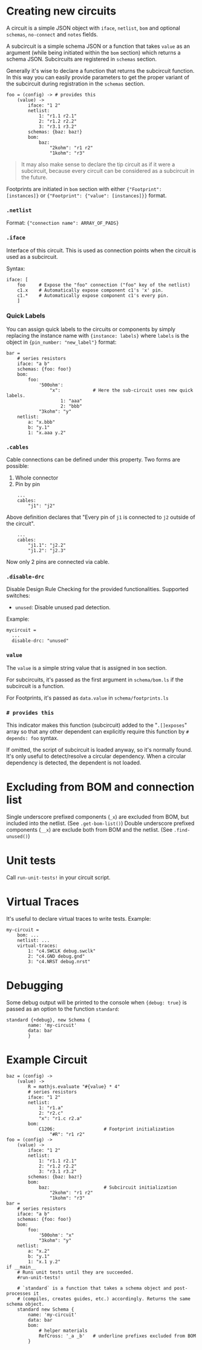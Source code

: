 # Creating new circuits 

A circuit is a simple JSON object with `iface`, `netlist`, `bom` and optional `schemas`, `no-connect` and `notes` fields. 

A subcircuit is a simple schema JSON or a function that takes `value` as an argument (while being initiated within the `bom` section) which returns a schema JSON. Subcircuits are registered in `schemas` section. 

Generally it's wise to declare a function that returns the subcircuit function. In this way you can easily provide parameters to get the proper variant of the subcircuit during registration in the `schemas` section.

```ls
foo = (config) -> # provides this 
	(value) -> 
		iface: "1 2" 
		netlist:
			1: "r1.1 r2.1"
			2: "r1.2 r2.2"
			3: "r3.1 r3.2"
		schemas: {baz: baz!}
		bom:
			baz:
				"2kohm": "r1 r2"
				"1kohm": "r3"
```

> It may also make sense to declare the tip circuit as if it were a subcircuit, because every circuit can be considered as a subcircuit in the future.

Footprints are initiated in `bom` section with either `{"Footprint": [instances]}` or `{"Footprint": {"value": [instances]}}` format.

### `.netlist`

Format: `{"connection name": ARRAY_OF_PADS}`

### `.iface`

Interface of this circuit. This is used as connection points when the circuit is used as a subcircuit.

Syntax: 

```ls
iface: [
    foo     # Expose the "foo" connection ("foo" key of the netlist)
    c1.x    # Automatically expose component c1's 'x' pin.
    c1.*    # Automatically expose component c1's every pin. 
    ]

```

### Quick Labels 

You can assign quick labels to the circuits or components by simply replacing the instance name with `{instance: labels}` where `labels` is the object in `{pin_number: "new_label"}` format: 

```
bar =
    # series resistors
    iface: "a b"
    schemas: {foo: foo!}
    bom:
        foo:
            '500ohm':
                "x":            # Here the sub-circuit uses new quick labels.
                    1: "aaa"
                    2: "bbb"
            "3kohm": "y"
    netlist:
        a: "x.bbb"
        b: "y.1"
        1: "x.aaa y.2"
```

### `.cables`

Cable connections can be defined under this property. Two forms are possible: 

1. Whole connector 
2. Pin by pin 

```ls
    ...
    cables: 
        "j1": "j2"

```

Above definition declares that "Every pin of `j1` is connected to `j2` outside of the circuit". 

```ls
    ...
    cables:
        "j1.1": "j2.2"
        "j1.2": "j2.3"
```

Now only 2 pins are connected via cable.

### `.disable-drc`

Disable Design Rule Checking for the provided functionalities. Supported switches: 

* `unused`: Disable unused pad detection. 

Example: 

```ls
mycircuit = 
  ...
  disable-drc: "unused"
```

### `value` 

The `value` is a simple string value that is assigned in `bom` section.

For subcircuits, it's passed as the first argument in `schema/bom.ls` if the subcircuit is a function.

For Footprints, it's passed as `data.value` in `schema/footprints.ls`

### `# provides this`

This indicator makes this function (subcircuit) added to the "`.[]exposes`" array so that any other 
dependent can explicitly require this function by `# depends: foo` syntax. 

If omitted, the script of subcircuit is loaded anyway, so it's normally found. It's only useful to detect/resolve a circular dependency. When a circular dependency is detected, the dependent is not loaded.

# Excluding from BOM and connection list

Single underscore prefixed components (`_x`) are excluded from BOM, but included into the netlist. (See `.get-bom-list()`)
Double underscore prefixed components (`__x`) are exclude both from BOM and the netlist. (See `.find-unused()`)

# Unit tests

Call `run-unit-tests!` in your circuit script. 

# Virtual Traces

It's useful to declare virtual traces to write tests. Example: 

```ls
my-circuit = 
    bom: ...
    netlist: ...
    virtual-traces:
        1: "c4.SWCLK debug.swclk"
        2: "c4.GND debug.gnd"
        3: "c4.NRST debug.nrst"

```

# Debugging 

Some debug output will be printed to the console when `{debug: true}` is passed as an option to the function `standard`:

```ls
standard {+debug}, new Schema {
        name: 'my-circuit'
        data: bar
        }
```

# Example Circuit

```ls
baz = (config) -> 
    (value) -> 
        R = mathjs.evaluate "#{value} * 4"
        # series resistors
        iface: "1 2"
        netlist:
            1: "r1.a"
            2: "r2.c"
            "x": "r1.c r2.a"
        bom:
            C1206:                  # Footprint initialization 
                "#R": "r1 r2"
foo = (config) -> 
    (value) -> 
        iface: "1 2" 
        netlist:
            1: "r1.1 r2.1"
            2: "r1.2 r2.2"
            3: "r3.1 r3.2"
        schemas: {baz: baz!}
        bom:
            baz:                    # Subcircuit initialization
                "2kohm": "r1 r2"
                "1kohm": "r3"
bar =
    # series resistors
    iface: "a b"
    schemas: {foo: foo!}
    bom:
        foo:
            '500ohm': "x"
            "3kohm": "y"
    netlist:
        a: "x.2"
        b: "y.1"
        1: "x.1 y.2"
if __main__
    # Runs unit tests until they are succeeded. 
    #run-unit-tests! 

    # `standard` is a function that takes a schema object and post-processes it 
    # (compiles, creates guides, etc.) accordingly. Returns the same schema object.
    standard new Schema {
        name: 'my-circuit'
        data: bar
        bom:
            # helper materials
            RefCross: '_a _b'   # underline prefixes excluded from BOM
        }
```